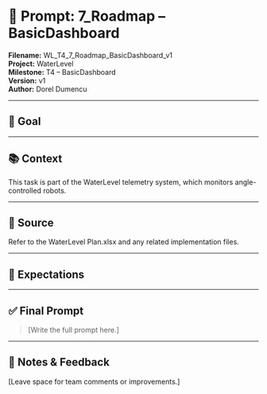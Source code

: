 # 📌 Prompt: 7_Roadmap – BasicDashboard

**Filename:** WL_T4_7_Roadmap_BasicDashboard_v1  
**Project:** WaterLevel  
**Milestone:** T4 – BasicDashboard  
**Version:** v1  
**Author:** Dorel Dumencu

---

## 🎯 Goal



---

## 📚 Context

This task is part of the WaterLevel telemetry system, which monitors angle-controlled robots.

---

## 📂 Source

Refer to the WaterLevel Plan.xlsx and any related implementation files.

---

## 📐 Expectations

---

## ✅ Final Prompt

> [Write the full prompt here.]

---

## 🧠 Notes & Feedback

[Leave space for team comments or improvements.]
